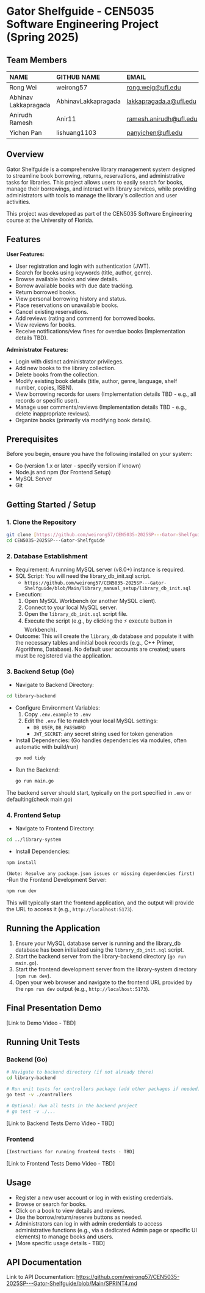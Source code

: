 # Gator Shelfguide - CEN5035 Software Engineering Project (Spring 2025)

## Team Members

| NAME                  | GITHUB NAME     | EMAIL                     |
| :-------------------- | :-------------- | :------------------------ |
| Rong Wei              | weirong57       | rong.weig@ufl.edu         |
| Abhinav Lakkapragada  | AbhinavLakkapragada | lakkapragada.a@ufl.edu    |
| Anirudh Ramesh        | Anir11          | ramesh.anirudh@ufl.edu    |
| Yichen Pan            | lishuang1103    | panyichen@ufl.edu         |

## Overview

Gator Shelfguide is a comprehensive library management system designed to streamline book borrowing, returns, reservations, and administrative tasks for libraries. This project allows users to easily search for books, manage their borrowings, and interact with library services, while providing administrators with tools to manage the library's collection and user activities.

This project was developed as part of the CEN5035 Software Engineering course at the University of Florida.

## Features

**User Features:**
* User registration and login with authentication (JWT).
* Search for books using keywords (title, author, genre).
* Browse available books and view details.
* Borrow available books with due date tracking.
* Return borrowed books.
* View personal borrowing history and status.
* Place reservations on unavailable books.
* Cancel existing reservations.
* Add reviews (rating and comment) for borrowed books.
* View reviews for books.
* Receive notifications/view fines for overdue books (Implementation details TBD).

**Administrator Features:**
* Login with distinct administrator privileges.
* Add new books to the library collection.
* Delete books from the collection.
* Modify existing book details (title, author, genre, language, shelf number, copies, ISBN).
* View borrowing records for users (Implementation details TBD - e.g., all records or specific user).
* Manage user comments/reviews (Implementation details TBD - e.g., delete inappropriate reviews).
* Organize books (primarily via modifying book details).

## Prerequisites

Before you begin, ensure you have the following installed on your system:

* Go (version 1.x or later - specify version if known)
* Node.js and npm (for Frontend Setup)
* MySQL Server
* Git

## Getting Started / Setup

### 1. Clone the Repository

```bash
git clone [https://github.com/weirong57/CEN5035-2025SP---Gator-Shelfguide.git](https://github.com/weirong57/CEN5035-2025SP---Gator-Shelfguide.git)
cd CEN5035-2025SP---Gator-Shelfguide
```

### 2. Database Establishment
- Requirement: A running MySQL server (v8.0+) instance is required.
- SQL Script: You will need the library_db_init.sql script.
  - `https://github.com/weirong57/CEN5035-2025SP---Gator-Shelfguide/blob/Main/library_manual_setup/library_db_init.sql`
- Execution:
  1. Open MySQL Workbench (or another MySQL client).
  2. Connect to your local MySQL server.
  3. Open the `library_db_init.sql` script file.
  4. Execute the script (e.g., by clicking the ⚡ execute button in 
     Workbench).
- Outcome: This will create the `library_db` database and populate it with  
  the necessary tables and initial book records (e.g., C++ Primer, 
  Algorithms, Database). No default user accounts are created; users must 
  be registered via the application.

### 3. Backend Setup (Go)
- Navigate to Backend Directory:
```bash
cd library-backend
```
- Configure Environment Variables:
  1. Copy `.env.example` to `.env`
  2. Edit the `.env` file to match your local MySQL settings:
      - `DB_USER`, `DB_PASSWORD`
      - `JWT_SECRET`: any secret string used for token generation
- Install Dependencies: (Go handles dependencies via modules, often automatic with build/run)
  ```bash
  go mod tidy
  ```
- Run the Backend:
  ```bash
  go run main.go
  ```
The backend server should start, typically on the port specified in `.env` 
or defaulting(check main.go)

### 4. Frontend Setup
- Navigate to Frontend Directory:
```bash
cd ../library-system
```
- Install Dependencies:
```bash
npm install
```
`(Note: Resolve any package.json issues or missing dependencies first)`
-Run the Frontend Development Server:
```bash
npm run dev
```
This will typically start the frontend application, and the output will provide the URL to access it (e.g., `http://localhost:5173`).


## Running the Application
  1. Ensure your MySQL database server is running and the library_db database 
   has been initialized using the `library_db_init.sql` script.
  2. Start the backend server from the library-backend directory (`go run 
   main.go`).
  3. Start the frontend development server from the library-system directory 
   (`npm run dev`).
  4. Open your web browser and navigate to the frontend URL provided by the 
   `npm run dev` output (e.g., `http://localhost:5173`).

## Final Presentation Demo
[Link to Demo Video - TBD]

## Running Unit Tests

### Backend (Go)
```bash
# Navigate to backend directory (if not already there)
cd library-backend

# Run unit tests for controllers package (add other packages if needed)
go test -v ./controllers

# Optional: Run all tests in the backend project
# go test -v ./...
```

[Link to Backend Tests Demo Video - TBD]

### Frontend
```bash
[Instructions for running frontend tests - TBD]
```

[Link to Frontend Tests Demo Video - TBD]

## Usage
- Register a new user account or log in with existing credentials.
- Browse or search for books.
- Click on a book to view details and reviews.
- Use the borrow/return/reserve buttons as needed.
- Administrators can log in with admin credentials to access administrative 
  functions (e.g., via a dedicated Admin page or specific UI elements) to 
  manage books and users.
- [More specific usage details - TBD]

## API Documentation
Link to API Documentation:
https://github.com/weirong57/CEN5035-2025SP---Gator-Shelfguide/blob/Main/SPRINT4.md


     
